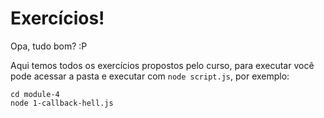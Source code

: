 # Exercícios!

Opa, tudo bom? :P

Aqui temos todos os exercícios propostos pelo curso, para executar você pode acessar a pasta e executar com `node script.js`, por exemplo:

```shell
cd module-4
node 1-callback-hell.js
```
